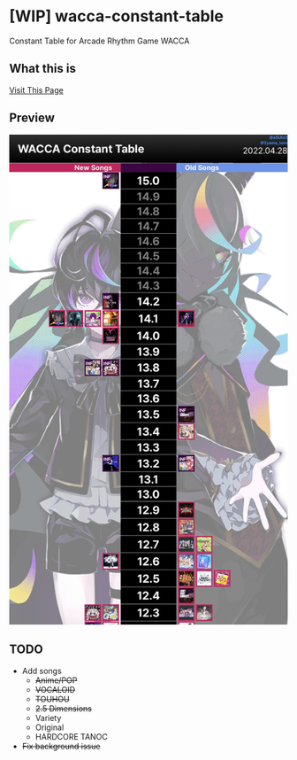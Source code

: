 # [WIP] wacca-constant-table
Constant Table for Arcade Rhythm Game WACCA

## What this is

[Visit This Page](https://detegice.github.io/wacca-constant-table/)

## Preview
![](./img/preview/page1.jpg)

## TODO

- Add songs 
  - ~~Anime/POP~~
  - ~~VOCALOID~~
  - ~~TOUHOU~~
  - ~~2.5 Dimensions~~
  - Variety
  - Original
  - HARDCORE TANOC
- ~~Fix background issue~~
